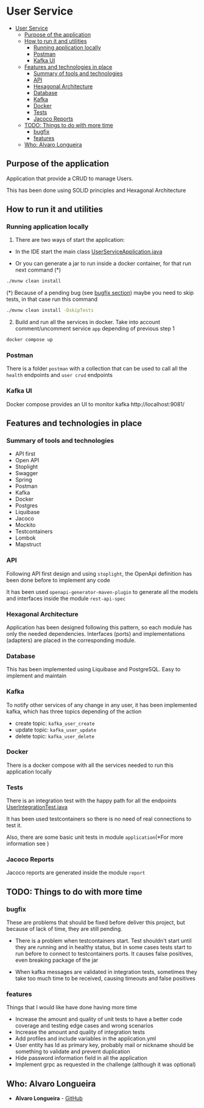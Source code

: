 # User Service

<!-- TOC -->
* [User Service](#user-service)
  * [Purpose of the application](#purpose-of-the-application)
  * [How to run it and utilities](#how-to-run-it-and-utilities)
    * [Running application locally](#running-application-locally)
    * [Postman](#postman)
    * [Kafka UI](#kafka-ui)
  * [Features and technologies in place](#features-and-technologies-in-place)
    * [Summary of tools and technologies](#summary-of-tools-and-technologies)
    * [API](#api-)
    * [Hexagonal Architecture](#hexagonal-architecture)
    * [Database](#database)
    * [Kafka](#kafka)
    * [Docker](#docker)
    * [Tests](#tests)
    * [Jacoco Reports](#jacoco-reports)
  * [TODO: Things to do with more time](#todo-things-to-do-with-more-time)
    * [bugfix](#bugfix)
    * [features](#features)
  * [Who: Alvaro Longueira](#who-alvaro-longueira)
<!-- TOC -->

## Purpose of the application
Application that provide a CRUD to manage Users. 

This has been done using SOLID principles and Hexagonal Architecture

## How to run it and utilities

### Running application locally
1) There are two ways of start the application:
* In the IDE start the main class  [UserServiceApplication.java](main/src/main/java/com/alvarolongueira/user/service/UserServiceApplication.java)

* Or you can generate a jar to run inside a docker container, for that run next command (*)

```bash
./mvnw clean install
````

(*) Because of a pending bug (see [bugfix section](#bugfix)) maybe you need to skip tests, in that case run this command
```bash
./mvnw clean install -DskipTests
````

2) Build and run all the services in docker. Take into account comment/uncomment service `app` depending of previous step 1
```bash
docker compose up
````

### Postman
There is a folder `postman` with a collection that can be used to call all the `health` endpoints and `user crud` endpoints

### Kafka UI
Docker compose provides an UI to monitor kafka http://localhost:9081/


## Features and technologies in place
### Summary of tools and technologies
* API first
* Open API
* Stoplight
* Swagger
* Spring
* Postman
* Kafka
* Docker
* Postgres
* Liquibase
* Jacoco
* Mockito
* Testcontainers
* Lombok
* Mapstruct

### API 
Following API first design and using `stoplight`, the OpenApi definition has been done before to implement any code

It has been used `openapi-generator-maven-plugin` to generate all the models and interfaces inside the module `rest-api-spec`

### Hexagonal Architecture
Application has been designed following this pattern, so each module has only the needed dependencies. Interfaces (ports) and implementations (adapters) are placed in the corresponding module.

### Database
This has been implemented using Liquibase and PostgreSQL. Easy to implement and maintain

### Kafka
To notify other services of any change in any user, it has been implemented kafka, which has three topics depending of the action
* create topic: `kafka_user_create`
* update topic: `kafka_user_update`
* delete topic: `kafka_user_delete`

### Docker
There is a docker compose with all the services needed to run this application locally

### Tests
There is an integration test with the happy path for all the endpoints [UserIntegrationTest.java](main/src/test/java/com/alvarolongueira/user/service/UserIntegrationTest.java)

It has been used testcontainers so there is no need of real connections to test it.

Also, there are some basic unit tests in module `application`(*For more information see )

### Jacoco Reports
Jacoco reports are generated inside the module `report`

## TODO: Things to do with more time

### bugfix
These are problems that should be fixed before deliver this project, but because of lack of time, they are still pending.

* There is a problem when testcontainers start. Test shouldn't start until they are running and in healthy status, but in some cases tests start to run before to connect to testcontainers ports. It causes false positives, even breaking package of the jar

* When kafka messages are validated in integration tests, sometimes they take too much time to be received, causing timeouts and false positives

### features
Things that I would like have done having more time

* Increase the amount and quality of unit tests to have a better code coverage and testing edge cases and wrong scenarios
* Increase the amount and quality of integration tests
* Add profiles and include variables in the application.yml
* User entity has Id as primary key, probably mail or nickname should be something to validate and prevent duplication
* Hide password information field in all the application
* Implement grpc as requested in the challenge (although it was optional)

## Who: Alvaro Longueira
* **Alvaro Longueira** - [GitHub](https://github.com/alvarolongueira)


